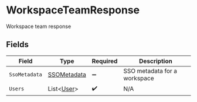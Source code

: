# WorkspaceTeamResponse

Workspace team response


## Fields

| Field                                             | Type                                              | Required                                          | Description                                       |
| ------------------------------------------------- | ------------------------------------------------- | ------------------------------------------------- | ------------------------------------------------- |
| `SsoMetadata`                                     | [SSOMetadata](../../Models/Shared/SSOMetadata.md) | :heavy_minus_sign:                                | SSO metadata for a workspace                      |
| `Users`                                           | List<[User](../../Models/Shared/User.md)>         | :heavy_check_mark:                                | N/A                                               |